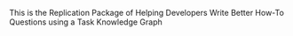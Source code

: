 This is the Replication Package of Helping Developers Write Better How-To Questions using a Task Knowledge Graph
